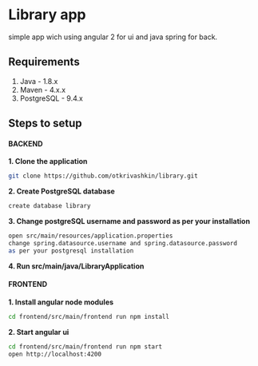 # Library app
simple app wich using angular 2 for ui and java spring for back.

## Requirements
1. Java - 1.8.x
2. Maven - 4.x.x
3. PostgreSQL - 9.4.x
## Steps to setup
#### BACKEND
**1. Clone the application**
```bash
git clone https://github.com/otkrivashkin/library.git
```
**2. Create PostgreSQL database**
```bash
create database library
```
**3. Change postgreSQL username and password as per your installation**
```bash
open src/main/resources/application.properties
change spring.datasource.username and spring.datasource.password
as per your postgresql installation
```
**4. Run src/main/java/LibraryApplication**
#### FRONTEND
**1. Install angular node modules**
```bash
cd frontend/src/main/frontend run npm install
```
**2. Start angular ui**
```bash
cd frontend/src/main/frontend run npm start
open http://localhost:4200
```